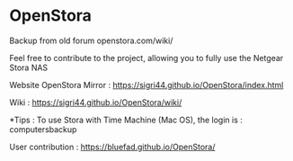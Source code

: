 # OpenStora
Backup from old forum openstora.com/wiki/

Feel free to contribute to the project, allowing you to fully use the Netgear Stora NAS

Website OpenStora Mirror : https://sigri44.github.io/OpenStora/index.html

Wiki : https://sigri44.github.io/OpenStora/wiki/

*Tips : To use Stora with Time Machine (Mac OS), the login is : computersbackup

User contribution : https://bluefad.github.io/OpenStora/

